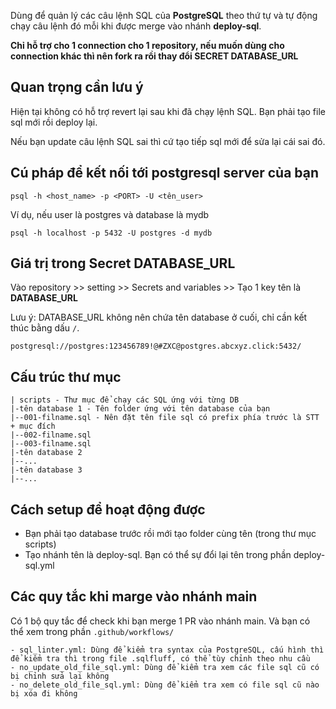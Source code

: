 Dùng để quản lý các câu lệnh SQL của **PostgreSQL** theo thứ tự và tự động chạy câu lệnh đó mỗi khi được merge vào nhánh **deploy-sql**.

**Chỉ hỗ trợ cho 1 connection cho 1 repository, nếu muốn dùng cho connection khác thì nên fork ra rồi thay đổi SECRET DATABASE_URL**

## Quan trọng cần lưu ý

Hiện tại không có hỗ trợ revert lại sau khi đã chạy lệnh SQL. Bạn phải tạo file sql mới rồi deploy lại.

Nếu bạn update câu lệnh SQL sai thì cứ tạo tiếp sql mới để sửa lại cái sai đó.

## Cú pháp để kết nối tới postgresql server của bạn

```
psql -h <host_name> -p <PORT> -U <tên_user>
```

Ví dụ, nếu user là postgres và database là mydb

```
psql -h localhost -p 5432 -U postgres -d mydb
```

## Giá trị trong Secret DATABASE_URL

Vào repository >> setting >> Secrets and variables >> Tạo 1 key tên là **DATABASE_URL**

Lưu ý: DATABASE_URL không nên chứa tên database ở cuối, chỉ cần kết thúc bằng dấu `/`.

```
postgresql://postgres:123456789!@#ZXC@postgres.abcxyz.click:5432/
```

## Cấu trúc thư mục

```
| scripts - Thư mục để chạy các SQL ứng với từng DB
|-tên database 1 - Tên folder ứng với tên database của bạn
|--001-filname.sql - Nên đặt tên file sql có prefix phía trước là STT + mục đích
|--002-filname.sql
|--003-filname.sql
|-tên database 2
|--...
|-tên database 3
|--...
```

## Cách setup để hoạt động được

- Bạn phải tạo database trước rồi mới tạo folder cùng tên (trong thư mục scripts)
- Tạo nhánh tên là deploy-sql. Bạn có thể sự đổi lại tên trong phần deploy-sql.yml

## Các quy tắc khi marge vào nhánh main

Có 1 bộ quy tắc để check khi bạn merge 1 PR vào nhánh main. Và bạn có thể xem trong phần `.github/workflows/`
```
- sql_linter.yml: Dùng để kiểm tra syntax của PostgreSQL, cấu hình thì để kiểm tra thì trong file .sqlfluff, có thể tùy chỉnh theo nhu cầu
- no_update_old_file_sql.yml: Dùng để kiểm tra xem các file sql cũ có bị chỉnh sửa lại không
- no_delete_old_file_sql.yml: Dùng để kiểm tra xem có file sql cũ nào bị xóa đi không
```
